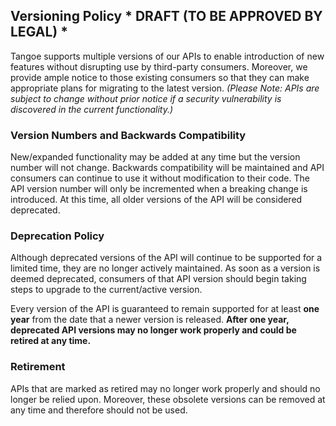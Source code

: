 ## Versioning Policy   * **DRAFT (TO BE APPROVED BY LEGAL)** *

Tangoe supports multiple versions of our APIs to enable introduction of new features without disrupting use by third-party consumers. Moreover, we provide ample notice to those existing consumers so that they can make appropriate plans for migrating to the latest version. *(Please Note: APIs are subject to change without prior notice if a security vulnerability is discovered in the current functionality.)*

### Version Numbers and Backwards Compatibility
New/expanded functionality may be added at any time but the version number will not change. Backwards compatibility will be maintained and API consumers can continue to use it without modification to their code. The API version number will only be incremented when a breaking change is introduced. At this time, all older versions of the API will be considered deprecated. 

### Deprecation Policy
Although deprecated versions of the API will continue to be supported for a limited time, they are no longer actively maintained. As soon as a version is deemed deprecated, consumers of that API version should begin taking steps to upgrade to the current/active version. 

Every version of the API is guaranteed to remain supported for at least **one year** from the date that a newer version is released. **After one year, deprecated API versions may no longer work properly and could be retired at any time.**

### Retirement
APIs that are marked as retired may no longer work properly and should no longer be relied upon. Moreover, these obsolete versions can be removed at any time and therefore should not be used.
